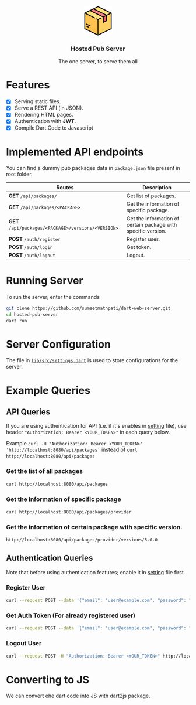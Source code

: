 <br />
<p align="center">
  <a href="https://github.com/sumeetmathpati/dart-web-server">
    <img src="./logo.png" alt="Logo" width="80" height="80">
  </a>

  <h3 align="center">Hosted Pub Server</h3>

  <p align="center">
    The one server, to serve them all
    <br />
  </p>
</p>

# Features

- [x] Serving static files.
- [x] Serve a REST API (in JSON).
- [x] Rendering HTML pages.
- [x] Authentication with **JWT.**
- [x] Compile Dart Code to Javascript

# Implemented API endpoints

You can find a dummy pub packages data in `package.json` file present in root folder.

| Routes                | Description                                 |
| --------------------- | ------------------------------------------- |
| **GET** `/api/packages/`| Get list of packages.|
| **GET** `/api/packages/<PACKAGE>` | Get the information of specific package.|
| **GET** `/api/packages/<PACKAGE>/versions/<VERSION>`| Get the information of certain package with specific version. |
| **POST** `/auth/register`| Register user. |
| **POST** `/auth/login` | Get token. |
| **POST** `/auth/logout` | Logout. |

# Running Server

To run the server, enter the commands

```bash
git clone https://github.com/sumeetmathpati/dart-web-server.git
cd hosted-pub-server
dart run
```

# Server Configuration

The file in [`lib/src/settings.dart`](https://github.com/sumeetmathpati/hosted-pub-server/blob/main/lib/src/settings.dart) is used to store configurations for the server.

# Example Queries

## API Queries

If you are using authentication for API (i.e. if it's enables in [setting](https://github.com/sumeetmathpati/hosted-pub-server/blob/main/lib/src/settings.dart) file), use header `"Authorization: Bearer <YOUR_TOKEN>"` in each query below. 

Example `curl -H "Authorization: Bearer <YOUR_TOKEN>" 'http://localhost:8080/api/packages'` instead of `curl http://localhost:8080/api/packages`

### Get the list of all packages

```bash
curl http://localhost:8080/api/packages
```

### Get the information of specific package

```bash
curl http://localhost:8080/api/packages/provider
```

### Get the information of certain package with specific version.

```bash
http://localhost:8080/api/packages/provider/versions/5.0.0
```

## Authentication Queries

Note that before using authentication features; enable it in [setting](https://github.com/sumeetmathpati/hosted-pub-server/blob/main/lib/src/settings.dart) file first.

### Register User

```bash
curl --request POST --data '{"email": "user@example.com", "password": "password"}' http://localhost:8080/auth/register
```

### Get Auth Token (For already registered user)

```bash
curl --request POST --data '{"email": "user@example.com", "password": "password"}' http://localhost:8080/auth/login
```

### Logout User

```bash 
curl --request POST -H "Authorization: Bearer <YOUR_TOKEN>" http://localhost:8080/auth/logout 
```

# Converting to JS

We can convert ehe dart code into JS with dart2js package.